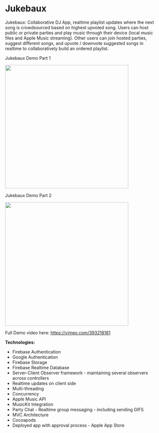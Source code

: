 # Jukebaux

Jukebaux: Collaborative DJ App, realtime playlist updates where the next song is crowdsourced based on highest upvoted song. Users can host public or private parties and play music through their device (local music files and Apple Music streaming). Other users can join hosted parties, suggest different songs, and upvote / downvote suggested songs in realtime to collaboratively build an ordered playlist.

Jukebaux Demo Part 1

<img src="demo/jukebauxDemoPart1.gif?raw=true" width="400px">

Jukebaux Demo Part 2

<img src="demo/jukebauxDemoPart2.gif?raw=true" width="400px">



Full Demo video here: https://vimeo.com/393218181

__Technologies:__  

 - Firebase Authentication
 - Google Authentication
 - Firebase Storage
 - Firebase Realtime Database
 - Server-Client Observer framework - maintaining several observers across controllers
 - Realtime updates on client side
 - Multi-threading
 - Concurrency
 - Apple Music API
 - MusicKit Integration
 - Party Chat - Realtime group messaging - including sending GIFS
 - MVC Architecture
 - Cocoapods
 - Deployed app with approval process - Apple App Store
